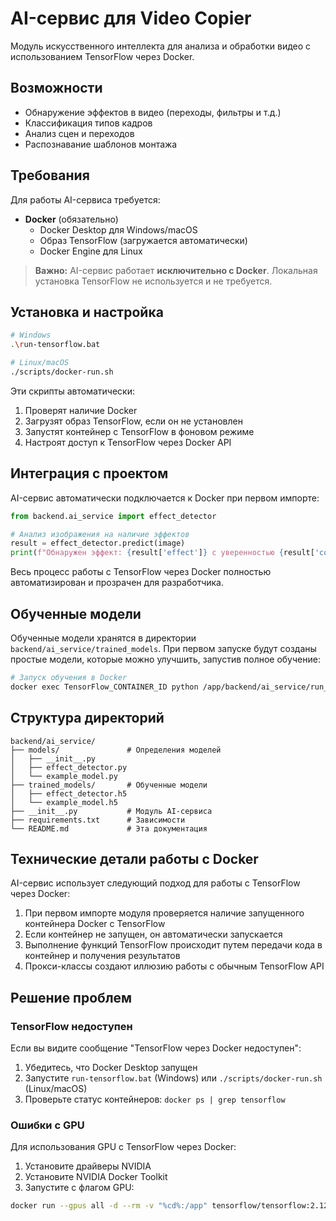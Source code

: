 # AI-сервис для Video Copier

Модуль искусственного интеллекта для анализа и обработки видео с использованием TensorFlow через Docker.

## Возможности

- Обнаружение эффектов в видео (переходы, фильтры и т.д.)
- Классификация типов кадров
- Анализ сцен и переходов
- Распознавание шаблонов монтажа

## Требования

Для работы AI-сервиса требуется:

- **Docker** (обязательно)
  - Docker Desktop для Windows/macOS
  - Образ TensorFlow (загружается автоматически)
  - Docker Engine для Linux

> **Важно:** AI-сервис работает **исключительно с Docker**. Локальная установка TensorFlow не используется и не требуется.

## Установка и настройка

```bash
# Windows
.\run-tensorflow.bat

# Linux/macOS
./scripts/docker-run.sh
```

Эти скрипты автоматически:
1. Проверят наличие Docker
2. Загрузят образ TensorFlow, если он не установлен
3. Запустят контейнер с TensorFlow в фоновом режиме
4. Настроят доступ к TensorFlow через Docker API

## Интеграция с проектом

AI-сервис автоматически подключается к Docker при первом импорте:

```python
from backend.ai_service import effect_detector

# Анализ изображения на наличие эффектов
result = effect_detector.predict(image)
print(f"Обнаружен эффект: {result['effect']} с уверенностью {result['confidence']}")
```

Весь процесс работы с TensorFlow через Docker полностью автоматизирован и прозрачен для разработчика.

## Обученные модели

Обученные модели хранятся в директории `backend/ai_service/trained_models`.
При первом запуске будут созданы простые модели, которые можно улучшить, запустив полное обучение:

```bash
# Запуск обучения в Docker
docker exec TensorFlow_CONTAINER_ID python /app/backend/ai_service/run_training.py --dataset Edit3K
```

## Структура директорий

```
backend/ai_service/
├── models/               # Определения моделей
│   ├── __init__.py
│   ├── effect_detector.py
│   └── example_model.py
├── trained_models/       # Обученные модели
│   ├── effect_detector.h5
│   └── example_model.h5
├── __init__.py           # Модуль AI-сервиса
├── requirements.txt      # Зависимости
└── README.md             # Эта документация
```

## Технические детали работы с Docker

AI-сервис использует следующий подход для работы с TensorFlow через Docker:

1. При первом импорте модуля проверяется наличие запущенного контейнера Docker с TensorFlow
2. Если контейнер не запущен, он автоматически запускается
3. Выполнение функций TensorFlow происходит путем передачи кода в контейнер и получения результатов
4. Прокси-классы создают иллюзию работы с обычным TensorFlow API

## Решение проблем

### TensorFlow недоступен

Если вы видите сообщение "TensorFlow через Docker недоступен":

1. Убедитесь, что Docker Desktop запущен
2. Запустите `run-tensorflow.bat` (Windows) или `./scripts/docker-run.sh` (Linux/macOS)
3. Проверьте статус контейнеров: `docker ps | grep tensorflow`

### Ошибки с GPU

Для использования GPU с TensorFlow через Docker:

1. Установите драйверы NVIDIA
2. Установите NVIDIA Docker Toolkit
3. Запустите с флагом GPU:

```bash
docker run --gpus all -d --rm -v "%cd%:/app" tensorflow/tensorflow:2.12.0-gpu ...
``` 
